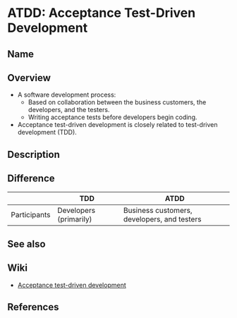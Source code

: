 # ATDD: Acceptance Test-Driven Development

## Name

## Overview
- A software development process:
   - Based on collaboration between the business customers, the developers, and the testers.
   - Writing acceptance tests before developers begin coding.
- Acceptance test-driven development is closely related to test-driven development (TDD).

## Description

## Difference
| | TDD | ATDD |
|---|---|---|
| Participants | Developers (primarily) | Business customers, developers, and testers |

## See also

## Wiki
- [Acceptance test-driven development](https://en.wikipedia.org/wiki/Acceptance_test-driven_development)

## References
